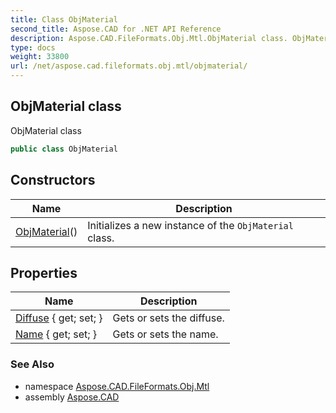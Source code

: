 ```yaml
---
title: Class ObjMaterial
second_title: Aspose.CAD for .NET API Reference
description: Aspose.CAD.FileFormats.Obj.Mtl.ObjMaterial class. ObjMaterial class
type: docs
weight: 33800
url: /net/aspose.cad.fileformats.obj.mtl/objmaterial/
---
```

## ObjMaterial class

ObjMaterial class

```csharp
public class ObjMaterial
```

## Constructors

| Name | Description |
| --- | --- |
| [ObjMaterial](objmaterial/)() | Initializes a new instance of the `ObjMaterial` class. |

## Properties

| Name | Description |
| --- | --- |
| [Diffuse](../../aspose.cad.fileformats.obj.mtl/objmaterial/diffuse/) { get; set; } | Gets or sets the diffuse. |
| [Name](../../aspose.cad.fileformats.obj.mtl/objmaterial/name/) { get; set; } | Gets or sets the name. |

### See Also

* namespace [Aspose.CAD.FileFormats.Obj.Mtl](../../aspose.cad.fileformats.obj.mtl/)
* assembly [Aspose.CAD](../../)


